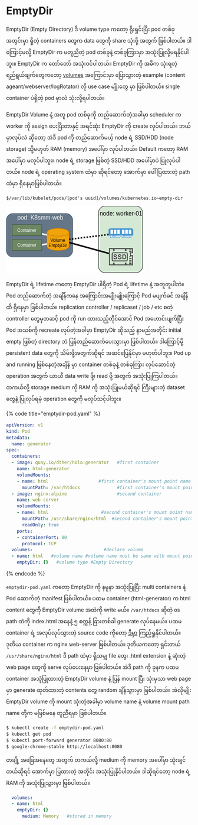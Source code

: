 # EmptyDir

EmptyDir \(Empty Directory\) ဒီ volume type ကတော့ ရိုးရှင်းပြီး pod တစ်ခု အတွင်းမှာ ရှိတဲ့ containers တွေက data တွေကို share သုံးဖို့ အတွက် ဖြစ်ပါတယ်။ ဒါကြောင့်မလို့ EmptyDir က မတူညီတဲ့ pod တစ်ခုနဲ့ တစ်ခုကြားမှာ အသုံးပြုလို့မရနိုင်ပါဘူး။ EmptyDir က တော်တော် အသုံးဝင်ပါတယ်။ EmptyDir ကို အဓိက သုံးရတဲ့ ရည်ရွယ်ချက်တွေကတော့ [volumes](https://blog.k8smm.org/volumes) အကြောင်းမှာ ပြောသွားတဲ့ example \(content ageant/webserver/logRotator\) လို use case မျိုးတွေ မှာ ဖြစ်ပါတယ်။ single container ပဲရှိတဲ့ pod မှာလဲ သုံးလို့ရပါတယ်။

  EmptyDir Volume နဲ့ အတူ pod တစ်ခုကို တည်ဆောက်တဲ့အခါမှာ scheduler က worker ကို assign ပေးပြီးတာနှင့် အရင်ဆုံး EmptyDir ကို create လုပ်ပါတယ်။ ဘယ်မှာလုပ်လဲ ဆိုတော့ အဲဒီ pod ကို တည်ဆောက်မယ့် node ရဲ့ SSD/HDD \(node storage\) သို့မဟုတ် RAM \(memory\) အပေါ်မှာ လုပ်ပါတယ်။ Default ကတော့ RAM အပေါ်မှာ မလုပ်ပါဘူး။ node ရဲ့ storage ဖြစ်တဲ့ SSD/HDD အပေါ်မှာပဲ ပြုလုပ်ပါတယ်။ node ရဲ့ operating system ထဲမှာ ဆိုရင်တော့ အောက်မှာ ဖေါ်ပြထားတဲ့ path ထဲမှာ ရှိနေမှာဖြစ်ပါတယ်။

```text
$/var/lib/kubelet/pods/[pod's uuid]/volumes/kubernetes.io~empty-dir
```

![EmptyDir](../.gitbook/assets/emptydir.png)

 EmptyDir ရဲ့ lifetime ကတော့ EmptyDir ပါရှိတဲ့ Pod ရဲ့ lifetime နဲ့ အတူတူပါဘဲ။ Pod တည်ဆောက်တဲ့ အချိန်ကနေ အကြောင်းအမျိုးမျိုးကြောင့် Pod မပျက်ခင် အချိန်ထိ ရှိနေမှာ ဖြစ်ပါတယ်။ replication controller / replicaset / job / etc စတဲ့ controller တွေမှတဆင့် pod ကို run ထားသည့်တိုင်အောင် Pod အဟောင်းပျက်ပြီး Pod အသစ်ကို recreate လုပ်တဲ့အခါမှာ EmptyDir ဆိုသည့် နာမည်အတိုင်း initial empty ဖြစ်တဲ့ directory ဘဲ ပြန်တည်ဆောက်ပေးသွားမှာ ဖြစ်ပါတယ်။ ဒါကြောင့်မို့ persistent data တွေကို သိမ်းဖို့အတွက်ဆိုရင် အဆင်ပြေနိုင်မှာ မဟုတ်ပါဘူး။ Pod up and running ဖြစ်နေတဲ့အချိန် မှာ container တစ်ခုနဲ့ တစ်ခုကြား လုပ်ဆောင်တဲ့ operation အတွက် ယာယီ data write ဖို့၊ read ဖို့ အတွက် အသုံးပြုကြပါတယ်။ တကယ်လို့ storage medium ကို RAM ကို အသုံးပြုမယ်ဆိုရင် ကြီးများတဲ့ dataset တွေနဲ့ ပြုလုပ်ရမဲ့ operation တွေကို မလုပ်သင့်ပါဘူး။

{% code title="emptydir-pod.yaml" %}
```yaml
apiVersion: v1
kind: Pod
metadata:
  name: generator
spec:
  containers:
  - image: quay.io/dther/hola:generator   #first container
    name: html-generator
    volumeMounts:
    - name: html                   #first container's mount point name
      mountPath: /var/htdocs              #first container's mount point
  - image: nginx:alpine                   #second container
    name: web-server
    volumeMounts:
    - name: html                    #second container's mount point name
      mountPath: /usr/share/nginx/html  #second container's mount point
      readOnly: true
    ports:
    - containerPort: 80
      protocol: TCP
  volumes:                           #declare volume
  - name: html   #volume name #volume name must be same with mount point name
    emptyDir: {}   #volume type #Empty Directory
```
{% endcode %}

`emptydir-pod.yaml` ကတော့ EmptyDir ကို နမူနာ အသုံးပြုပြီး multi containers နဲ့ Pod ဆောက်တဲ့ manifest ဖြစ်ပါတယ်။ ပထမ container \(html-generator\) က html content တွေကို EmptyDir volume အထဲကို write မယ်။ `/var/htdocs` ဆိုတဲ့ os path ထဲကို index.html အနေနဲ့ ၅ စက္ကန့် ခြားတစ်ခါ generate လုပ်နေမယ်။ ပထမ container ရဲ့ အလုပ်လုပ်သွားတဲ့ source code ကိုတော့ [ဒီမှာ](https://github.com/mm-k8s-ug/generator) ကြည့်ရှုနိုင်ပါတယ်။ ဒုတိယ container က nginx web-server ဖြစ်ပါတယ်။ ဒုတိယကတော့ ရှင်းတယ် `/usr/share/nginx/html` ဒီ path ထဲမှာ ရှိသမျှ file တွေ၊ .html extension နဲ့ ဆုံးတဲ့ web page တွေကို serve လုပ်ပေးနေမှာ ဖြစ်ပါတယ်။ အဲဒီ path ကို ခုနက ပထမ container အသုံပြုထားတဲ့ EmptyDir volume နဲ့ ပြန် mount ပြီး သုံးမှသာ web page မှာ generate ထုတ်ထားတဲ့ contents တွေ random ချိန်သွားမှာ ဖြစ်ပါတယ်။ အဲလိုမျိုး EmptyDir volume ကို mount သုံးတဲ့အခါမှာ volume name နဲ့ volume mount path name တို့က မဖြစ်မနေ တူညီရမှာ ဖြစ်ပါတယ်။ 

```bash
$ kubectl create -f emptydir-pod.yaml
$ kubectl get pod
$ kubectl port-forward generator 8080:80
$ google-chrome-stable http://localhost:8080
```

တချို့ အခြေအနေတွေ အတွက် တကယ်လို့ medium ကို memory အပေါ်မှာ သုံးချင်တယ်ဆိုရင် အောက်မှာ ပြထားတဲ့ အတိုင်း အသုံးပြုနိုင်ပါတယ်။ ဒါဆိုရင်တော့ node ရဲ့ RAM ကို အသုံးပြုသွားမှာ ဖြစ်ပါတယ်။

```yaml
  volumes:                           
  - name: html   
    emptyDir: {}
      medium: Memory   #stored in memory   
```

